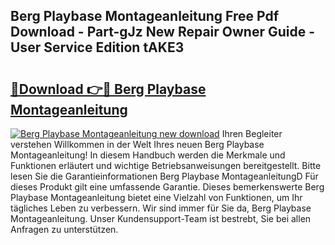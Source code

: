 ## Berg Playbase Montageanleitung Free Pdf Download - Part-gJz New Repair Owner Guide - User Service Edition tAKE3

# <h2><a href="http://df8catk.blite.top/?on=Berg+Playbase+Montageanleitung">🔗Download 👉🔴 Berg Playbase Montageanleitung</a></h2>

[![Berg Playbase Montageanleitung new download](https://i.imgur.com/lujVjoI.png)](http://df8catk.blite.top/?on=Berg+Playbase+Montageanleitung)
Ihren Begleiter verstehen Willkommen in der Welt Ihres neuen Berg Playbase Montageanleitung! In diesem Handbuch werden die Merkmale und Funktionen erläutert und wichtige Betriebsanweisungen bereitgestellt. Bitte lesen Sie die Garantieinformationen Berg Playbase MontageanleitungD Für dieses Produkt gilt eine umfassende Garantie. Dieses bemerkenswerte Berg Playbase Montageanleitung bietet eine Vielzahl von Funktionen, um Ihr tägliches Leben zu verbessern. Wir sind immer für Sie da, Berg Playbase Montageanleitung. Unser Kundensupport-Team ist bestrebt, Sie bei allen Anfragen zu unterstützen.
